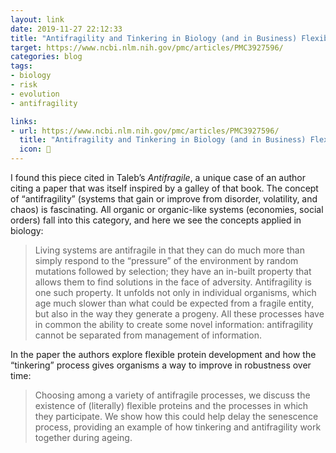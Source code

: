```yaml
---
layout: link
date: 2019-11-27 22:12:33
title: "Antifragility and Tinkering in Biology (and in Business) Flexibility Provides an Efficient Epigenetic Way to Manage Risk"
target: https://www.ncbi.nlm.nih.gov/pmc/articles/PMC3927596/
categories: blog
tags:
- biology
- risk
- evolution
- antifragility

links:
- url: https://www.ncbi.nlm.nih.gov/pmc/articles/PMC3927596/
  title: "Antifragility and Tinkering in Biology (and in Business) Flexibility Provides an Efficient Epigenetic Way to Manage Risk"
  icon: 🧬
---
```

  
I found this piece cited in Taleb’s _Antifragile_, a unique case of an author citing a paper that was itself inspired by a galley of that book. The concept of “antifragility” (systems that gain or improve from disorder, volatility, and chaos) is fascinating. All organic or organic-like systems (economies, social orders) fall into this category, and here we see the concepts applied in biology:

> Living systems are antifragile in that they can do much more than simply respond to the “pressure” of the environment by random mutations followed by selection; they have an in-built property that allows them to find solutions in the face of adversity. Antifragility is one such property. It unfolds not only in individual organisms, which age much slower than what could be expected from a fragile entity, but also in the way they generate a progeny. All these processes have in common the ability to create some novel information: antifragility cannot be separated from management of information.

In the paper the authors explore flexible protein development and how the “tinkering” process gives organisms a way to improve in robustness over time:  

> Choosing among a variety of antifragile processes, we discuss the existence of (literally) flexible proteins and the processes in which they participate. We show how this could help delay the senescence process, providing an example of how tinkering and antifragility work together during ageing. 
